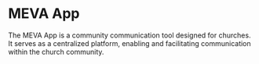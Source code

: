 # MEVA App
The MEVA App is a community communication tool designed for churches. It serves as a centralized platform, enabling and facilitating communication within the church community.
